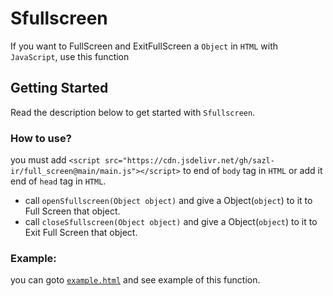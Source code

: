 # Sfullscreen
If you want to FullScreen and ExitFullScreen a `Object` in `HTML` with `JavaScript`, use this function

## Getting Started
Read the description below to get started with `Sfullscreen`.

### How to use?

you must add `<script src="https://cdn.jsdelivr.net/gh/sazl-ir/full_screen@main/main.js"></script>` to end of `body` tag in `HTML` or add it end of `head` tag in `HTML`.

- call `openSfullscreen(Object object)` and give a Object(`object`) to it to Full Screen that object.
- call `closeSfullscreen(Object object)` and give a Object(`object`) to it to Exit Full Screen that object.

### Example:

you can goto [`example.html`](/example.html) and see example of this function. 
